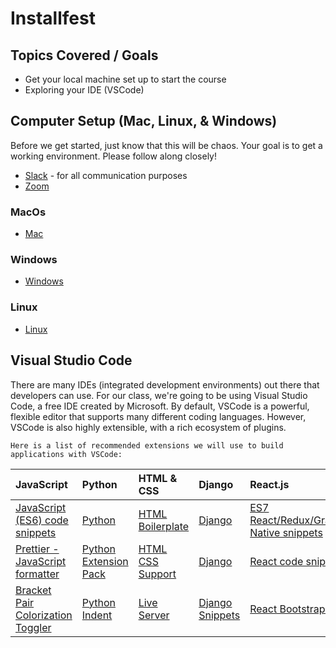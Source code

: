 # Installfest


## Topics Covered / Goals
- Get your local machine set up to start the course
- Exploring your IDE (VSCode)

## Computer Setup (Mac, Linux, & Windows)
Before we get started, just know that this will be chaos. Your goal is to get a working environment. Please follow along closely!
- [Slack](https://slack.com/downloads) - for all communication purposes
- [Zoom](https://zoom.us/support/download)
### MacOs
- [Mac](https://github.com/codeplatoon-fullstack/installfest/tree/main/MacOs)
### Windows
- [Windows](https://github.com/codeplatoon-fullstack/installfest/tree/main/Windows)
### Linux
- [Linux](https://github.com/codeplatoon-fullstack/installfest/tree/main/Linux)


## Visual Studio Code

There are many IDEs (integrated development environments) out there that developers can use. For our class, we're going to be using Visual Studio Code, a free IDE created by Microsoft. By default, VSCode is a powerful, flexible editor that supports many different coding languages. However, VSCode is also highly extensible, with a rich ecosystem of plugins. 

`Here is a list of recommended extensions we will use to build applications with VSCode:`

| JavaScript | Python    | HTML & CSS| Django | React.js |
| :-------- | :------- | :-------- |:------- |:------- |
| [JavaScript (ES6) code snippets](https://marketplace.visualstudio.com/items?itemName=xabikos.JavaScriptSnippets) | [Python](https://marketplace.visualstudio.com/items?itemName=ms-python.python) |[HTML Boilerplate](https://marketplace.visualstudio.com/items?itemName=sidthesloth.html5-boilerplate)|[Django](https://marketplace.visualstudio.com/items?itemName=batisteo.vscode-django) |[ES7 React/Redux/GraphQL/React-Native snippets](https://marketplace.visualstudio.com/items?itemName=rodrigovallades.es7-react-js-snippets)|
| [Prettier - JavaScript formatter](https://marketplace.visualstudio.com/items?itemName=bysabi.prettier-vscode-standard)| [Python Extension Pack](https://marketplace.visualstudio.com/items?itemName=donjayamanne.python-extension-pack)|[HTML CSS Support](https://marketplace.visualstudio.com/items?itemName=ecmel.vscode-html-css)| [Django](https://marketplace.visualstudio.com/items?itemName=bigonesystems.django)|[React code snippets](https://marketplace.visualstudio.com/items?itemName=hazer.ReactCodeSnippets)|
| [Bracket Pair Colorization Toggler](https://marketplace.visualstudio.com/items?itemName=dzhavat.bracket-pair-toggler) | [Python Indent](https://marketplace.visualstudio.com/items?itemName=KevinRose.vsc-python-indent)|[Live Server]( https://marketplace.visualstudio.com/items?itemName=ritwickdey.LiveServer) |[Django Snippets](https://marketplace.visualstudio.com/items?itemName=bibhasdn.django-snippets)|[React Bootstrap 4 Snippets](https://marketplace.visualstudio.com/items?itemName=Himel.react-bootstrap4)|
